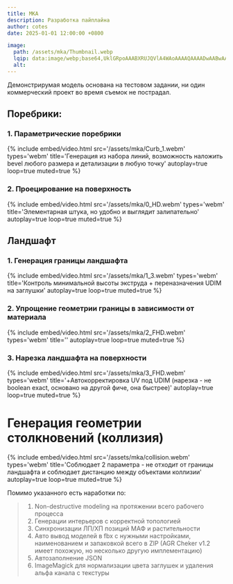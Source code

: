 ```yaml
---
title: MKA
description: Разработка пайплайна
author: cotes
date: 2025-01-01 12:00:00 +0800

image:
  path: /assets/mka/Thumbnail.webp
  lqip: data:image/webp;base64,UklGRpoAAABXRUJQVlA4WAoAAAAQAAAADwAABwAAQUxQSDIAAAARL0AmbZurmr57yyIiqE8oiG0bejIYEQTgqiDA9vqnsUSI6H+oAERp2HZ65qP/VIAWAFZQOCBCAAAA8AEAnQEqEAAIAAVAfCWkAALp8sF8rgRgAP7o9FDvMCkMde9PK7euH5M1m6VWoDXf2FkP3BqV0ZYbO6NA/VFIAAAA
  alt: 
---
```


Демонстрирумая модель основана на тестовом задании, ни один коммерческий проект во время съемок не пострадал.

## Поребрики:


### 1. Параметрические поребрики
{%
  include embed/video.html
  src='/assets/mka/Curb_1.webm'
  types='webm'
  title='Генерация из набора линий, возможность наложить bevel любого размера и детализации в любую точку'
  autoplay=true
  loop=true
  muted=true
%}

### 2. Проецирование на поверхность
{%
  include embed/video.html
  src='/assets/mka/0_HD.webm'
  types='webm'
  title='Элементарная штука, но удобно и выглядит залипательно'
  autoplay=true
  loop=true
  muted=true
%}

## Ландшафт
### 1. Генерация границы ландшафта

{%
  include embed/video.html
  src='/assets/mka/1_3.webm'
  types='webm'
  title='Контроль минимальной высоты экструда + переназначения UDIM на заглушки'
  autoplay=true
  loop=true
  muted=true
%}


### 2. Упрощение геометрии границы в зависимости от материала
{%
  include embed/video.html
  src='/assets/mka/2_FHD.webm'
  types='webm'
  title=''
  autoplay=true
  loop=true
  muted=true
%}

### 3. Нарезка ландшафта на поверхности 
{%
  include embed/video.html
  src='/assets/mka/3_FHD.webm'
  types='webm'
  title='+Автокорректировка UV под UDIM (нарезка - не boolean exact, основано на другой фиче, она быстрее)'
  autoplay=true
  loop=true
  muted=true
%}


# Генерация геометрии столкновений (коллизия)

{%
  include embed/video.html
  src='/assets/mka/collision.webm'
  types='webm'
  title='Соблюдает 2 параметра - не отходит от границы ландшафта и соблюдает дистанцию между объектами коллизии'
  autoplay=true
  loop=true
  muted=true
%}


Помимо указанного есть наработки по:
> 1. Non-destructive modeling на протяжении всего рабочего процесса
> 1. Генерации интерьеров с корректной топологией
> 2. Синхронизации ЛП/ХП позиций МАФ и растительности
> 3. Авто вывод моделей в fbx с нужными настройками, наименованием и запаковкой всего в ZIP (AGR Cheker v1.2 имеет похожую, но несколько другую имплементацию)
> 4. Автозаполнение JSON
> 6. ImageMagick для нормализации цвета заглушек и удаления альфа канала с текстуры

